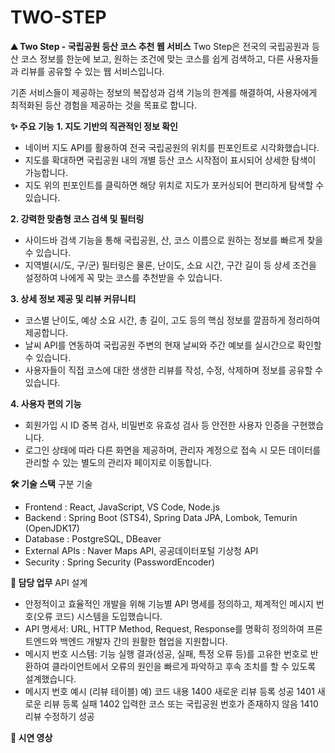# TWO-STEP
**⛰️ Two Step - 국립공원 등산 코스 추천 웹 서비스**
Two Step은 전국의 국립공원과 등산 코스 정보를 한눈에 보고, 원하는 조건에 맞는 코스를 쉽게 검색하고, 다른 사용자들과 리뷰를 공유할 수 있는 웹 서비스입니다.

기존 서비스들이 제공하는 정보의 복잡성과 검색 기능의 한계를 해결하여, 사용자에게 최적화된 등산 경험을 제공하는 것을 목표로 합니다.

**✨ 주요 기능**
**1. 지도 기반의 직관적인 정보 확인**
- 네이버 지도 API를 활용하여 전국 국립공원의 위치를 핀포인트로 시각화했습니다. 
- 지도를 확대하면 국립공원 내의 개별 등산 코스 시작점이 표시되어 상세한 탐색이 가능합니다. 
- 지도 위의 핀포인트를 클릭하면 해당 위치로 지도가 포커싱되어 편리하게 탐색할 수 있습니다. 

**2. 강력한 맞춤형 코스 검색 및 필터링**
- 사이드바 검색 기능을 통해 국립공원, 산, 코스 이름으로 원하는 정보를 빠르게 찾을 수 있습니다. 
- 지역별(시/도, 구/군) 필터링은 물론, 난이도, 소요 시간, 구간 길이 등 상세 조건을 설정하여 나에게 꼭 맞는 코스를 추천받을 수 있습니다. 

**3. 상세 정보 제공 및 리뷰 커뮤니티**
- 코스별 난이도, 예상 소요 시간, 총 길이, 고도 등의 핵심 정보를 깔끔하게 정리하여 제공합니다. 
- 날씨 API를 연동하여 국립공원 주변의 현재 날씨와 주간 예보를 실시간으로 확인할 수 있습니다. 
- 사용자들이 직접 코스에 대한 생생한 리뷰를 작성, 수정, 삭제하며 정보를 공유할 수 있습니다. 

**4. 사용자 편의 기능**
- 회원가입 시 ID 중복 검사, 비밀번호 유효성 검사 등 안전한 사용자 인증을 구현했습니다. 
- 로그인 상태에 따라 다른 화면을 제공하며, 관리자 계정으로 접속 시 모든 데이터를 관리할 수 있는 별도의 관리자 페이지로 이동합니다. 

**🛠️ 기술 스택**
구분	기술
- Frontend : React, JavaScript, VS Code, Node.js 
- Backend	: Spring Boot (STS4), Spring Data JPA, Lombok, Temurin (OpenJDK17) 
- Database : PostgreSQL, DBeaver 
- External APIs :	Naver Maps API, 공공데이터포털 기상청 API 
- Security : Spring Security (PasswordEncoder) 


**📝 담당 업무**
API 설계
- 안정적이고 효율적인 개발을 위해 기능별 API 명세를 정의하고, 체계적인 메시지 번호(오류 코드) 시스템을 도입했습니다.
- API 명세서: URL, HTTP Method, Request, Response를 명확히 정의하여 프론트엔드와 백엔드 개발자 간의 원활한 협업을 지원합니다. 
- 메시지 번호 시스템: 기능 실행 결과(성공, 실패, 특정 오류 등)를 고유한 번호로 반환하여 클라이언트에서 오류의 원인을 빠르게 파악하고 후속 조치를 할 수 있도록 설계했습니다. 
- 메시지 번호 예시 (리뷰 테이블)
예) 코드	내용
1400	새로운 리뷰 등록 성공 
1401	새로운 리뷰 등록 실패 
1402	입력한 코스 또는 국립공원 번호가 존재하지 않음 
1410	리뷰 수정하기 성공 

**🚀 시연 영상**
